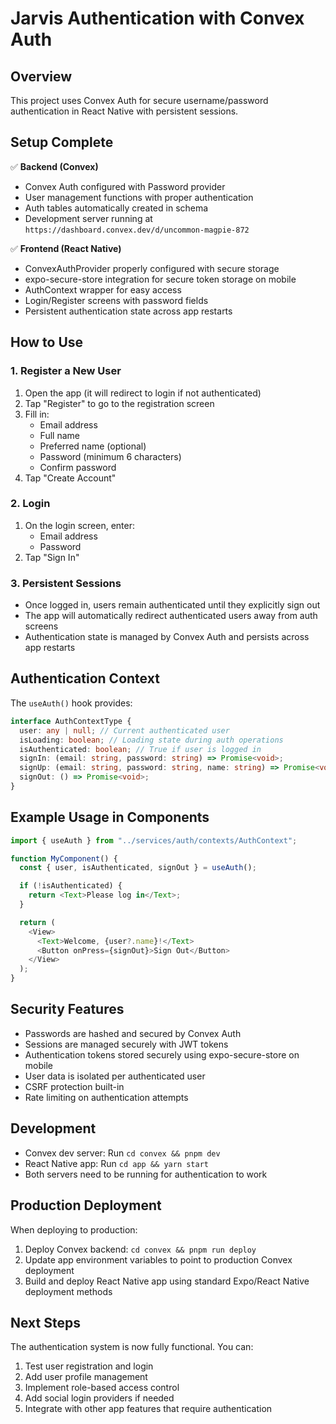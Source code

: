 # Jarvis Authentication with Convex Auth

## Overview

This project uses Convex Auth for secure username/password authentication in React Native with persistent sessions.

## Setup Complete

✅ **Backend (Convex)**

- Convex Auth configured with Password provider
- User management functions with proper authentication
- Auth tables automatically created in schema
- Development server running at `https://dashboard.convex.dev/d/uncommon-magpie-872`

✅ **Frontend (React Native)**

- ConvexAuthProvider properly configured with secure storage
- expo-secure-store integration for secure token storage on mobile
- AuthContext wrapper for easy access
- Login/Register screens with password fields
- Persistent authentication state across app restarts

## How to Use

### 1. Register a New User

1. Open the app (it will redirect to login if not authenticated)
2. Tap "Register" to go to the registration screen
3. Fill in:
   - Email address
   - Full name
   - Preferred name (optional)
   - Password (minimum 6 characters)
   - Confirm password
4. Tap "Create Account"

### 2. Login

1. On the login screen, enter:
   - Email address
   - Password
2. Tap "Sign In"

### 3. Persistent Sessions

- Once logged in, users remain authenticated until they explicitly sign out
- The app will automatically redirect authenticated users away from auth screens
- Authentication state is managed by Convex Auth and persists across app restarts

## Authentication Context

The `useAuth()` hook provides:

```typescript
interface AuthContextType {
  user: any | null; // Current authenticated user
  isLoading: boolean; // Loading state during auth operations
  isAuthenticated: boolean; // True if user is logged in
  signIn: (email: string, password: string) => Promise<void>;
  signUp: (email: string, password: string, name: string) => Promise<void>;
  signOut: () => Promise<void>;
}
```

## Example Usage in Components

```typescript
import { useAuth } from "../services/auth/contexts/AuthContext";

function MyComponent() {
  const { user, isAuthenticated, signOut } = useAuth();

  if (!isAuthenticated) {
    return <Text>Please log in</Text>;
  }

  return (
    <View>
      <Text>Welcome, {user?.name}!</Text>
      <Button onPress={signOut}>Sign Out</Button>
    </View>
  );
}
```

## Security Features

- Passwords are hashed and secured by Convex Auth
- Sessions are managed securely with JWT tokens
- Authentication tokens stored securely using expo-secure-store on mobile
- User data is isolated per authenticated user
- CSRF protection built-in
- Rate limiting on authentication attempts

## Development

- Convex dev server: Run `cd convex && pnpm dev`
- React Native app: Run `cd app && yarn start`
- Both servers need to be running for authentication to work

## Production Deployment

When deploying to production:

1. Deploy Convex backend: `cd convex && pnpm run deploy`
2. Update app environment variables to point to production Convex deployment
3. Build and deploy React Native app using standard Expo/React Native deployment methods

## Next Steps

The authentication system is now fully functional. You can:

1. Test user registration and login
2. Add user profile management
3. Implement role-based access control
4. Add social login providers if needed
5. Integrate with other app features that require authentication
